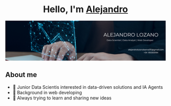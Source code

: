 <div align = center>
<h1 align = center>Hello, I'm <a href= "https://www.linkedin.com/in/alejandrolozanobernal/">Alejandro</a></h1>
</div>
<img src = "Banner Alejandro.png">

## About me
- 🧠 Junior Data Scientis interested in data-driven solutions and IA Agents
- 🧰 Background in web developing
- 🚀 Always trying to learn and sharing new ideas
